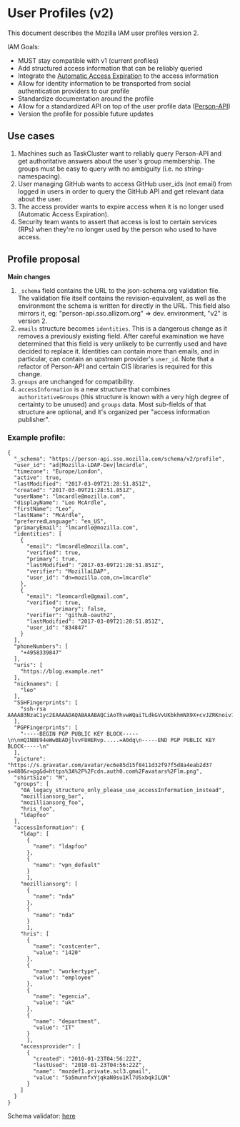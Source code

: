 # User Profiles (v2)

This document describes the Mozilla IAM user profiles version 2.

IAM Goals:
- MUST stay compatible with v1 (current profiles)
- Add structured access information that can be reliably queried
- Integrate the [Automatic Access Expiration](AutomaticAccessExpiration.md) to the access information
- Allow for identity information to be transported from social authentication providers to our profile
- Standardize documentation around the profile
- Allow for a standardized API on top of the user profile data ([Person-API](https://github.com/mozilla-iam/person-api))
- Version the profile for possible future updates

## Use cases

1. Machines such as TaskCluster want to reliably query Person-API and get authoritative answers about the user's group
   membership. The groups must be easy to query with no ambiguity (i.e. no string-namespacing).
2. User managing GitHub wants to access GitHub user_ids (not email) from logged in users in order to query the GitHub
   API and get relevant data about the user.
3. The access provider wants to expire access when it is no longer used (Automatic Access Expiration).
4. Security team wants to assert that access is lost to certain services (RPs) when they're no longer used by the person
   who used to have access.

## Profile proposal

**Main changes**

1. `_schema` field contains the URL to the json-schema.org validation file. The validation file itself contains the
   revision-equivalent, as well as the environment the schema is written for directly in the URL. This field also
   mirrors it, eg: "person-api.sso.allizom.org" => dev. environment, "v2" is version 2.
2. `emails` structure becomes `identities`. This is a dangerous change as it removes a previously existing field. After
   careful examination we have determined that this field is very unlikely to be currently used and have decided to
   replace it. Identities can contain more than emails, and in particular, can contain an upstream provider's `user_id`.
   Note that a refactor of Person-API and certain CIS libraries is required for this change.
3. `groups` are unchanged for compatibility.
4. `accessInformation` is a new structure that combines `authoritativeGroups` (this structure is known with a very high
   degree of certainty to be unused) and `groups` data. Most sub-fields of that structure are optional, and it's
   organized per "access information publisher".

### Example profile:

```
{
  "_schema": "https://person-api.sso.mozilla.com/schema/v2/profile",
  "user_id": "ad|Mozilla-LDAP-Dev|lmcardle",
  "timezone": "Europe/London",
  "active": true,
  "lastModified": "2017-03-09T21:28:51.851Z",
  "created": "2017-03-09T21:28:51.851Z",
  "userName": "lmcardle@mozilla.com",
  "displayName": "Leo McArdle",
  "firstName": "Leo",
  "lastName": "McArdle",
  "preferredLanguage": "en_US",
  "primaryEmail": "lmcardle@mozilla.com",
  "identities": [
    {
      "email": "lmcardle@mozilla.com",
      "verified": true,
      "primary": true,
      "lastModified": "2017-03-09T21:28:51.851Z",
      "verifier": "MozillaLDAP",
      "user_id": "dn=mozilla.com,cn=lmcardle"
    },
    {
      "email": "leomcardle@gmail.com",
      "verified": true,
              "primary": false,
      "verifier": "github-oauth2",
      "lastModified": "2017-03-09T21:28:51.851Z",
      "user_id": "834847"
    }
  ],
  "phoneNumbers": [
    "+4958339847"
  ],
  "uris": [
    "https://blog.example.net"
  ],
  "nicknames": [
    "leo"
  ],
  "SSHFingerprints": [
    "ssh-rsa AAAAB3NzaC1yc2EAAAADAQABAAABAQCiAoThvwWQaiTLdkGVvUKbkhmNX9X+cvJZRKnoiv7iGHBKTw4flcTSkwyJQzXTep8R"
  ],
  "PGPFingerprints": [
    "-----BEGIN PGP PUBLIC KEY BLOCK-----\n\nmQINBE94eWwBEADjlvvF8HERvp.....=A0dq\n-----END PGP PUBLIC KEY BLOCK-----\n"
  ],
  "picture": "https://s.gravatar.com/avatar/ec6e85d15f8411d32f97f5d8a4eab2d3?s=480&r=pg&d=https%3A%2F%2Fcdn.auth0.com%2Favatars%2Flm.png",
  "shirtSize": "M",
  "groups": [
    "0A_legacy_structure_only_please_use_accessInformation_instead",
    "mozilliansorg_bar",
    "mozilliansorg_foo",
    "hris_foo",
    "ldapfoo"
  ],
  "accessInformation": {
    "ldap": [
      {
        "name": "ldapfoo"
      },
      {
        "name": "vpn_default"
      }
      ],
    "mozilliansorg": [
      {
        "name": "nda"
      },
      {
        "name": "nda"
      }
      ],
    "hris": [
      {
        "name": "costcenter",
        "value": "1420"
      },
      { 
        "name": "workertype",
        "value": "employee"
      },
      {
        "name": "egencia",
        "value": "uk"
      },
      {
        "name": "department",
        "value": "IT"
      }
      ],
    "accessprovider": [
      {
        "created": "2010-01-23T04:56:22Z",
        "lastUsed": "2010-01-23T04:56:22Z",
        "name": "mozdef1.private.scl3.gmail",
        "value": "5a5munnfxYjqkaN0su1Kl7USxbqkILQN"
      }
    ]
  }
}
```

Schema validator: [here](UserProfilesv2_schema.json)
